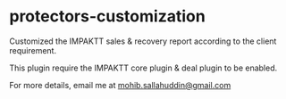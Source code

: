 # protectors-customization

Customized the IMPAKTT sales &amp; recovery report according to the client requirement.

This plugin require the IMPAKTT core plugin & deal plugin to be enabled.

For more details, email me at mohib.sallahuddin@gmail.com
